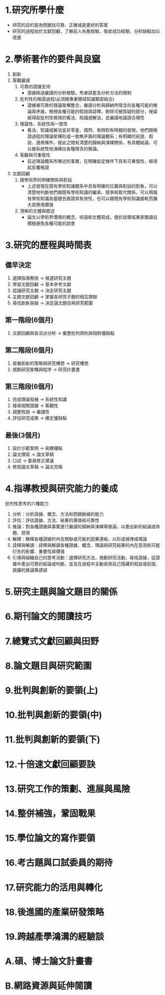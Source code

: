 # 1.研究所學什麼
* 研究的目的是為問題找可靠、正確或是更好的答案
* 研究的過程始於文獻回顧，了解前人失敗經驗，吸收成功經驗，分析缺點加以改進
# 2.學術著作的要件與良窳
1. 創新
2. 客觀嚴謹
	1. 可靠的證據支持
		* 證據經過嚴謹的分析檢驗，考慮誤差及分析方法的限制
	2. 批判性的檢證過程(必須跟專業領域知識緊密結合)
		* 證據被可靠的理論架構整合，嚴謹分析與歸納所隱含的各種可能的推論與矛盾，檢視各種可能的假說與詮釋，剔除可被質疑的部分，保留經得起批判性檢視的看法、知識或解法，並嚴謹地論證合理性
	3. 理論性、系統性與一致性
		* 看法、知識或解法並非零星、偶然、有時對有時錯的發現，他們跟檢證過程的理論架構形成一致無矛盾的理論體系；有明確的前提、假設、適用條件，彼此之間有清楚的歸納與演繹關係，有具體結論，可以被系統性地演繹出各種隱含的推論。
	4. 客觀與可重復性
		* 前述理論體系所陳述的事實，在明確給定條件下具有可重復性，經得起反覆檢證
3. 文獻回顧
	1. 跟學術界的明確關係與對話
		* 上述發現在既有學術知識體系中具有明確的位置與對話的對象，可以清楚地判斷他們跟既有學術知識的繼承、競爭和取代關係，可以用既有學術知識為基礎去檢證其有效性，也可以跟既有學術知識接軌而擴大其應用價值
	2. 清晰的文體與敘述
		* 論文以學術界慣用的概念、術語和文體寫成，便於該領域專家閱讀且積極避免各種可能的誤會
# 3.研究的歷程與時間表
## 儘早決定
1. 選擇指導教授 → 候選研究主題
2. 學習文獻回顧 → 基本參考文獻
3. 認識研究主題 → 決定研究主題
4. 主題文獻回顧 → 掌握各研究子題的相互關聯
5. 尋找創新突破 → 決定論文題目與研究範圍
## 第一階段(6個月)
1. 文獻回顧與各流派分析 → 彙整批判原則與相對優缺點
## 第二階段(6個月)
1. 發展創新的策略與研究構想 → 研究構想
1. 規劃研究架構與程序 → 研究計畫書
## 第三階段(6個月)
1. 完成理論發展 → 系統性知識
1. 搜尋相關證據 → 客觀性
1. 調整假說 → 嚴謹性
1. 評估研究成果 → 確定優缺點
## 最後(3個月)
1. 設計示範案例 → 突顯優點
1. 論文撰寫 → 論文草稿
1. 口試 → 委員修正建議
1. 修改論文草稿 → 論文完稿
# 4.指導教授與研究能力的養成
批判性思考的六種能力
1. 分析：分析證據、概念、方法和問題脈絡的能力
1. 評估：評估證據、方法、結果的價值和可靠性
1. 推論：對各種證據與事實進行嚴謹的歸納與演繹等推論，以產出新的結論或命題、發現
1. 解釋：解釋各種證據的內在關聯或可能的因果連結，以形成規律或理論
1. 詮釋與解讀：詮釋與解讀各種證據、概念、理論與研究結果的內在意涵和可能衍生的影響、重要性與價值
1. 引導與組織自己的思考活動：選擇研究方法，規劃研究活動，尋找證據，從證據中產出可靠的結論或判斷，並且在過程中主動偵測自己隱藏的假設或前提、跳躍的推論等謬誤
# 5.研究主題與論文題目的關係
# 6.期刊論文的閱讀技巧
# 7.總覽式文獻回顧與田野
# 8.論文題目與研究範圍
# 9.批判與創新的要領(上)
# 10.批判與創新的要領(中)
# 11.批判與創新的要領(下)
# 12.十倍速文獻回顧要訣
# 13.研究工作的策劃、進展與風險
# 14.整併補強，鞏固戰果
# 15.學位論文的寫作要領
# 16.考古題與口試委員的期待
# 17.研究能力的活用與轉化
# 18.後進國的產業研發策略
# 19.跨越產學鴻溝的經驗談
# A.碩、博士論文計畫書
# B.網路資源與延伸閱讀
